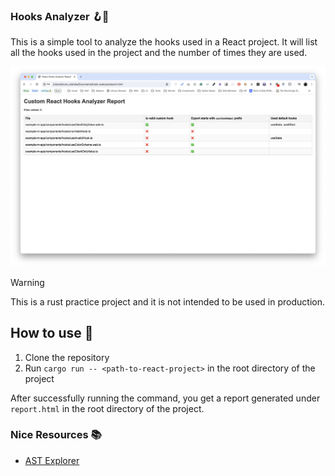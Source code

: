 ### Hooks Analyzer 🪝🔎

This is a simple tool to analyze the hooks used in a React project. It will list all the hooks used in the project and the number of times they are used.

![image](assets/image.png)

> [!warning]
> This is a rust practice project and it is not intended to be used in production. 

## How to use 🚀
1. Clone the repository
2. Run `cargo run -- <path-to-react-project>` in the root directory of the project


After successfully running the command, you get a report generated under `report.html` in the root directory of the project. 

### Nice Resources 📚
- [AST Explorer](https://astexplorer.net/#/gist/cd393ae11db32c6c3fa5ba81f7e9d144/c40d3c915fc49f273215586168ac513c04b7853d)


